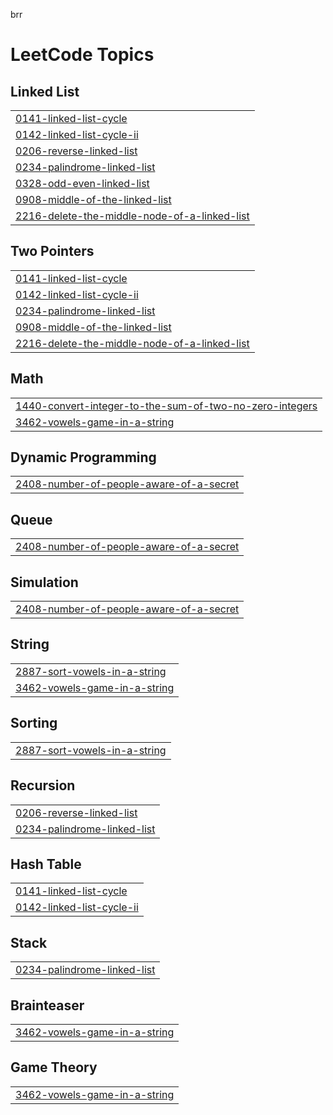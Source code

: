brr

<!---LeetCode Topics Start-->
# LeetCode Topics
## Linked List
|  |
| ------- |
| [0141-linked-list-cycle](https://github.com/solomon-2105/Leetcode-problems/tree/master/0141-linked-list-cycle) |
| [0142-linked-list-cycle-ii](https://github.com/solomon-2105/Leetcode-problems/tree/master/0142-linked-list-cycle-ii) |
| [0206-reverse-linked-list](https://github.com/solomon-2105/Leetcode-problems/tree/master/0206-reverse-linked-list) |
| [0234-palindrome-linked-list](https://github.com/solomon-2105/Leetcode-problems/tree/master/0234-palindrome-linked-list) |
| [0328-odd-even-linked-list](https://github.com/solomon-2105/Leetcode-problems/tree/master/0328-odd-even-linked-list) |
| [0908-middle-of-the-linked-list](https://github.com/solomon-2105/Leetcode-problems/tree/master/0908-middle-of-the-linked-list) |
| [2216-delete-the-middle-node-of-a-linked-list](https://github.com/solomon-2105/Leetcode-problems/tree/master/2216-delete-the-middle-node-of-a-linked-list) |
## Two Pointers
|  |
| ------- |
| [0141-linked-list-cycle](https://github.com/solomon-2105/Leetcode-problems/tree/master/0141-linked-list-cycle) |
| [0142-linked-list-cycle-ii](https://github.com/solomon-2105/Leetcode-problems/tree/master/0142-linked-list-cycle-ii) |
| [0234-palindrome-linked-list](https://github.com/solomon-2105/Leetcode-problems/tree/master/0234-palindrome-linked-list) |
| [0908-middle-of-the-linked-list](https://github.com/solomon-2105/Leetcode-problems/tree/master/0908-middle-of-the-linked-list) |
| [2216-delete-the-middle-node-of-a-linked-list](https://github.com/solomon-2105/Leetcode-problems/tree/master/2216-delete-the-middle-node-of-a-linked-list) |
## Math
|  |
| ------- |
| [1440-convert-integer-to-the-sum-of-two-no-zero-integers](https://github.com/solomon-2105/Leetcode-problems/tree/master/1440-convert-integer-to-the-sum-of-two-no-zero-integers) |
| [3462-vowels-game-in-a-string](https://github.com/solomon-2105/Leetcode-problems/tree/master/3462-vowels-game-in-a-string) |
## Dynamic Programming
|  |
| ------- |
| [2408-number-of-people-aware-of-a-secret](https://github.com/solomon-2105/Leetcode-problems/tree/master/2408-number-of-people-aware-of-a-secret) |
## Queue
|  |
| ------- |
| [2408-number-of-people-aware-of-a-secret](https://github.com/solomon-2105/Leetcode-problems/tree/master/2408-number-of-people-aware-of-a-secret) |
## Simulation
|  |
| ------- |
| [2408-number-of-people-aware-of-a-secret](https://github.com/solomon-2105/Leetcode-problems/tree/master/2408-number-of-people-aware-of-a-secret) |
## String
|  |
| ------- |
| [2887-sort-vowels-in-a-string](https://github.com/solomon-2105/Leetcode-problems/tree/master/2887-sort-vowels-in-a-string) |
| [3462-vowels-game-in-a-string](https://github.com/solomon-2105/Leetcode-problems/tree/master/3462-vowels-game-in-a-string) |
## Sorting
|  |
| ------- |
| [2887-sort-vowels-in-a-string](https://github.com/solomon-2105/Leetcode-problems/tree/master/2887-sort-vowels-in-a-string) |
## Recursion
|  |
| ------- |
| [0206-reverse-linked-list](https://github.com/solomon-2105/Leetcode-problems/tree/master/0206-reverse-linked-list) |
| [0234-palindrome-linked-list](https://github.com/solomon-2105/Leetcode-problems/tree/master/0234-palindrome-linked-list) |
## Hash Table
|  |
| ------- |
| [0141-linked-list-cycle](https://github.com/solomon-2105/Leetcode-problems/tree/master/0141-linked-list-cycle) |
| [0142-linked-list-cycle-ii](https://github.com/solomon-2105/Leetcode-problems/tree/master/0142-linked-list-cycle-ii) |
## Stack
|  |
| ------- |
| [0234-palindrome-linked-list](https://github.com/solomon-2105/Leetcode-problems/tree/master/0234-palindrome-linked-list) |
## Brainteaser
|  |
| ------- |
| [3462-vowels-game-in-a-string](https://github.com/solomon-2105/Leetcode-problems/tree/master/3462-vowels-game-in-a-string) |
## Game Theory
|  |
| ------- |
| [3462-vowels-game-in-a-string](https://github.com/solomon-2105/Leetcode-problems/tree/master/3462-vowels-game-in-a-string) |
<!---LeetCode Topics End-->